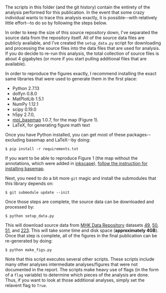 The scripts in this folder (and the git history) contain the entirety of the analysis performed for this publication. In the event that some crazy individual wants to trace this analysis exactly, it is possible--with relatively little effort--to do so by following the steps below.

In order to keep the size of this source repository down, I've separated the source data from the repository itself. All of the source data files are publicly available, and I've created the `setup_data.py` script for downloading and processing the source files into the data files that are used for analysis.  If you do decide to re-run this analysis, the total collection of source files is about 4 gigabytes (or more if you start pulling additional files that are available).

In order to reproduce the figures exactly, I recommend installing the exact same libraries that were used to generate them in the first place:

- Python 2.7.13
- dolfyn 0.8.0
- MatPlotLib 1.5.1
- NumPy 1.12.1
- scipy 0.19.0
- h5py 2.7.0, 
- [mpl_basemap](http://matplotlib.org/basemap/) 1.0.7, for the map (Figure 1).
- LaTeX, for generating figure math text

Once you have Python installed, you can get most of these packages--excluding basemap and LaTeX--by doing:

    $ pip install -r requirements.txt

If you want to be able to reproduce Figure 1 (the map without the annotations, which were added in [inkscape](http://inkscape.org)), [follow the instruction for installing basemap](http://matplotlib.org/basemap/users/installing.html).

Next, you need to do a bit more `git` magic and install the submodules that this library depends on:

    $ git submodule update --init

Once those steps are complete, the source data can be downloaded and processed by:

    $ python setup_data.py
    
This will download source data from [MHK Data Repository](http://mhkdr.openei.org) datasets [49](http://mhkdr.openei.org/submissions/49), [50](http://mhkdr.openei.org/submissions/50), [51](http://mhkdr.openei.org/submissions/51), and [223](http://mhkdr.openei.org/submissions/223). This will take some time and disk space (**approximately 4GB**). Once that step is complete, all of the figures in the final publication can be re-generated by doing:

    $ python make_figs.py
    
Note that this script executes several other scripts. These scripts include many other analyses intermediate analyses/figures that were not documented in the report. The scripts make heavy use of flags (in the form of a `flag` variable) to determine which pieces of the analysis are done. Thus, if you want to look at those additional analyses, simply set the relavent flag to `True`.
